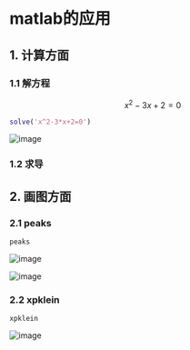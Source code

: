 # matlab的应用
## 1. 计算方面
### 1.1 解方程
$$ x^2-3x+2=0 $$
```matlab
solve('x^2-3*x+2=0')
```
![image](https://user-images.githubusercontent.com/53288823/171981551-c9136905-c843-4390-bfda-74a4c2e3ef69.png)
### 1.2 求导
## 2. 画图方面
### 2.1 peaks
```
peaks
```
![image](https://user-images.githubusercontent.com/53288823/171981682-16e41427-2778-4357-96fe-6db8f6f75cc6.png)

![image](https://user-images.githubusercontent.com/53288823/171981763-68181211-ddff-47e4-a578-5de2387807ac.png)
### 2.2 xpklein
```
xpklein
```
![image](https://user-images.githubusercontent.com/53288823/172029219-0da3e322-0228-464c-977f-78e86fecf8e1.png)
